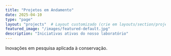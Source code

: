```yaml
---
title: "Projetos em Andamento"
date: 2025-04-10
type: "page"
layout: "projects"  # Layout customizado (crie em layouts/section/projects.html se quiser)
featured_image: "/images/featured-default.jpg"
description: "Iniciativas ativas do nosso laboratório"
---
```

Inovações em pesquisa aplicada à conservação.
